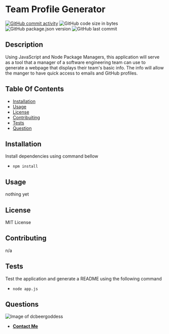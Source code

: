 # Team Profile Generator

[![GitHub commit activity](https://img.shields.io/github/commit-activity/m/dcbeergoddess/team_profile_generator)](https://github.com/dcbeergoddess/team_profile_generator) ![GitHub code size in bytes](https://img.shields.io/github/languages/code-size/dcbeergoddess/team_profile_generator) ![GitHub package.json version](https://img.shields.io/github/package-json/v/dcbeergoddess/team_profile_generator) ![GitHub last commit](https://img.shields.io/github/last-commit/dcbeergoddess/team_profile_generator)



## Description

Using JavaScript and Node Package Managers, this application will serve as a tool that a manager of a software engineering team can use to generate a webpage that displays their team's basic info. The info will allow the manger to have quick access to emails and GitHub profiles.

## Table Of Contents

* [Installation](#installation)
* [Usage](#usage)
* [License](#license)
* [Contribuiting](#contributing)
* [Tests](#tests)
* [Question](#questions)

## Installation

Install dependencies using command bellow
- `npm install`

## Usage

nothing yet

## License

MIT License

## Contributing

n/a

## Tests

Test the application and generate a README using the following command
- `node app.js`

## Questions

![Image of dcbeergoddess](https://avatars0.githubusercontent.com/u/59098488?v=4&s=200)
* [**Contact Me**](mailto:dcbeergoddess@gmail.com?subject=team_profile_generator)
